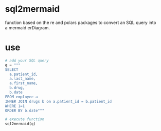 # sql2mermaid
function based on the re and polars packages to convert an SQL query into a mermaid erDiagram.

# use

```python
# add your SQL query
q = """
SELECT 
  a.patient_id,
  a.last_name,
  a.first_name,
  b.drug,
  b.date
FROM employee a
INNER JOIN drugs b on a.patient_id = b.patient_id
WHERE 1=1
ORDER BY b.date"""

# execute function
sql2mermaid(q)
```
